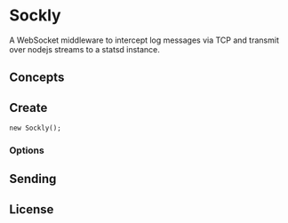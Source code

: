Sockly
======

A WebSocket middleware to intercept log messages via TCP and transmit over nodejs streams to a statsd instance.

Concepts
--------



Create
-------------

    new Sockly();



### Options


Sending
-------


## License